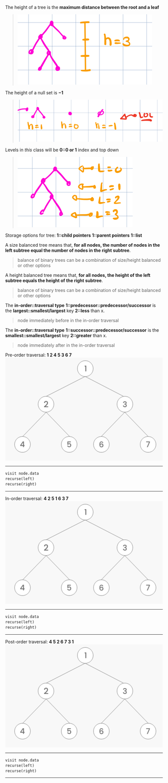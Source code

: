 The height of a tree is the **maximum distance between the root and a leaf**
> ![|200](z_attachments/Pasted%20image%2020250915112150.png)

The height of a null set is **$-1$**
> ![|300](z_attachments/Pasted%20image%2020250915112457.png)

Levels in *this* class will be **0::0 or 1** index and top down
> ![|300](z_attachments/Pasted%20image%2020250915112700.png)

Storage options for tree:
**1::child pointers**
**1::parent pointers**
**1::list**

A size balanced tree means that, **for all nodes, the number of nodes in the left subtree equal the number of nodes in the right subtree**.
> balance of binary trees can be a combination of size/height balanced or other options

A height balanced tree means that, **for all nodes, the height of the left subtree equals the height of the right subtree**.
> balance of binary trees can be a combination of size/height balanced or other options

The **in-order::traversal type** **1::predecessor::predecessor/successor** is the **largest::smallest/largest** key **2::less** than x.
> node immediately before in the in-order traversal

The **in-order::traversal type** **1::successor::predecessor/successor** is the **smallest::smallest/largest** key **2::greater** than x.
> node immediately after in the in-order traversal

Pre-order traversal:
**1 2 4 5 3 6 7**
![](z_attachments/Pasted%20image%2020231025134747.png)

---

```python
visit node.data
recurse(left)
recurse(right)
```

---

In-order traversal:
**4 2 5 1 6 3 7**
![](z_attachments/Pasted%20image%2020231025134747.png)

---

```python
visit node.data
recurse(left)
recurse(right)
```

---

Post-order traversal:
**4 5 2 6 7 3 1**
![](z_attachments/Pasted%20image%2020231025134747.png)

---

```python
visit node.data
recurse(left)
recurse(right)
```

---

